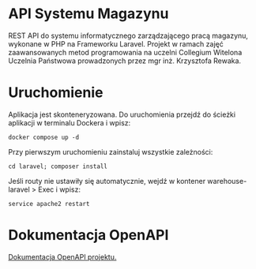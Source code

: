 # API Systemu Magazynu
REST API do systemu informatycznego zarządzającego pracą magazynu, wykonane w PHP na Frameworku Laravel. Projekt w ramach zajęć zaawansowanych metod programowania na uczelni Collegium Witelona Uczelnia Państwowa prowadzonych przez mgr inż. Krzysztofa Rewaka.

# Uruchomienie
Aplikacja jest skonteneryzowana. Do uruchomienia przejdź do ścieżki aplikacji w terminalu Dockera i wpisz:
```
docker compose up -d
```
Przy pierwszym uruchomieniu zainstaluj wszystkie zależności:
```
cd laravel; composer install
```
Jeśli routy nie ustawiły się automatycznie, wejdź w kontener warehouse-laravel > Exec i wpisz:
```
service apache2 restart
```

# Dokumentacja OpenAPI
[Dokumentacja OpenAPI projektu.](https://github.com/DawBaz15/Projekt-Zmp/blob/master/laravel/openapi.yaml)
